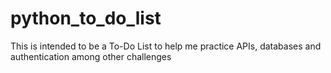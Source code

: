 # python_to_do_list
This is intended to be a To-Do List to help me practice APIs, databases and authentication among other challenges
